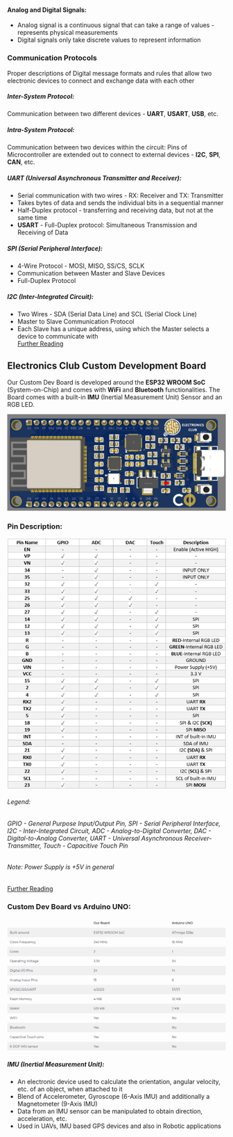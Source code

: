 #### Analog and Digital Signals: 
* Analog signal is a continuous signal that can take a range of values - represents physical measurements     
* Digital signals only take discrete values to represent information

### Communication Protocols 
Proper descriptions of Digital message formats and rules that allow two electronic devices to connect and exchange data with each other            
##### Inter-System Protocol: 
Communication between two different devices - **UART**, **USART**, **USB**, etc.        
##### Intra-System Protocol: 
Communication between two devices within the circuit: Pins of Microcontroller are extended out to connect to external devices - **I2C**, **SPI**, **CAN**, etc.      
##### UART (Universal Asynchronous Transmitter and Receiver):
* Serial communication with two wires - RX: Receiver and TX: Transmitter             
* Takes bytes of data and sends the individual bits in a sequential manner               
* Half-Duplex protocol -  transferring and receiving data, but not at the same time     
* **USART** - Full-Duplex protocol: Simultaneous Transmission and Receiving of Data                 
##### SPI (Serial Peripheral Interface):
* 4-Wire Protocol - MOSI, MISO, SS/CS, SCLK          
* Communication between Master and Slave Devices         
* Full-Duplex Protocol           
##### I2C (Inter-Integrated Circuit):          
* Two Wires - SDA (Serial Data Line) and SCL (Serial Clock Line)          
* Master to Slave Communication Protocol         
* Each Slave has a unique address, using which the Master selects a device to communicate with             
[Further Reading](https://www.elprocus.com/communication-protocols/)     
## Electronics Club Custom Development Board
Our Custom Dev Board is developed around the **ESP32 WROOM SoC** (System-on-Chip) and comes with **WiFi** and **Bluetooth** functionalities. The Board comes with a built-in **IMU** (Inertial Measurement Unit) Sensor and an RGB LED.                        

![](Images/CDB.jpeg)
### Pin Description:
![](Images/PinDescr.png)                  
###### Legend:         
###### GPIO - General Purpose Input/Output Pin, SPI - Serial Peripheral Interface, I2C - Inter-Integrated Circuit, ADC - Analog-to-Digital Converter, DAC - Digital-to-Analog Converter, UART - Universal Asynchronous Receiver-Transmitter, Touch - Capacitive Touch Pin                  
###### Note: Power Supply is +5V in general             
[Further Reading](https://randomnerdtutorials.com/esp32-pinout-reference-gpios/)
### Custom Dev Board vs Arduino UNO:
![](Images/CDBvsUNO.png)
##### IMU (Inertial Measurement Unit): 
* An electronic device used to calculate the orientation, angular velocity, etc. of an object, when attached to it        
* Blend of Accelerometer, Gyroscope (6-Axis IMU) and additionally a Magnetometer (9-Axis IMU)          
* Data from an IMU sensor can be manipulated to obtain direction, acceleration, etc.                
* Used in UAVs, IMU based GPS devices and also in Robotic applications
